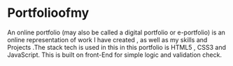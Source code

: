 # Portfolioofmy
An online portfolio (may also be called a digital portfolio or e-portfolio) is an online representation of work I have created , as well as my skills and Projects .The stack tech is used  in this in this portfolio is HTML5 , CSS3 and JavaScript. This is built on front-End  for simple logic and validation check.
